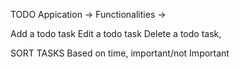 TODO Appication ->
Functionalities ->

Add a todo task
Edit a todo task
Delete a todo task,

SORT TASKS Based on time, important/not Important
